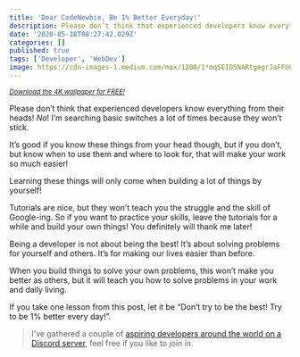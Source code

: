 ```yaml
---
title: 'Dear CodeNewbie, Be 1% Better Everyday!'
description: Please don’t think that experienced developers know everything from their head! No! I’m searching basic switches a lot of times because…
date: '2020-05-18T08:27:42.029Z'
categories: []
published: true
tags: ['Developer', 'WebDev']
image: https://cdn-images-1.medium.com/max/1200/1*mqSEID5NARtgegrJaFFUQA.png
---
```


<small class="credits">_[Download the 4K wallpaper for FREE!](https://imgur.com/fcyvA9L)_</small>

Please don’t think that experienced developers know everything from their heads! _No_! I’m searching basic switches a lot of times because they won’t stick.

It’s good if you know these things from your head though, but if you don’t, but know when to use them and where to look for, that will make your work so much easier!

Learning these things will only come when building a lot of things by yourself!

Tutorials are nice, but they won’t teach you the struggle and the skill of Google-ing. So if you want to practice your skills, leave the tutorials for a while and build your own things! You definitely will thank me later!

Being a developer is not about being the best! It’s about solving problems for yourself and others. It’s for making our lives easier than before.

When you build things to solve your own problems, this won’t make you better as others, but it will teach you how to solve problems in your work and daily living.

If you take one lesson from this post, let it be “Don’t try to be the best! Try to be 1% better every day!”.

> I’ve gathered a couple of [aspiring developers around the world on a Discord server](https://mailchi.mp/fb82491d03f8/dev-by-rayray-discord-community), feel free if you like to join in.
